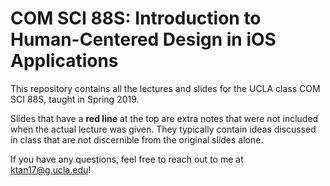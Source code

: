 # COM SCI 88S: Introduction to Human-Centered Design in iOS Applications

This repository contains all the lectures and slides for the UCLA class COM SCI 88S, taught in Spring 2019.

Slides that have a **red line** at the top are extra notes that were not included when the actual lecture was given. They typically contain ideas discussed in class that are not discernible from the original slides alone.

If you have any questions, feel free to reach out to me at ktan17@g.ucla.edu!